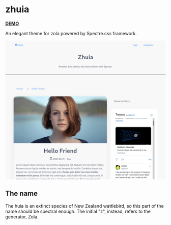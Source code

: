 # zhuia

[**DEMO**](https://zhuia.netlify.app/)

An elegant theme for zola powered by Spectre.css framework. 

![screenshot](screenshot.png)

## The name
The huia is an extinct species of New Zealand wattlebird, so this part
of the name should be spectral enough. The initial "z", instead, refers
to the generator, Zola.
